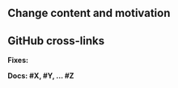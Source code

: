 <!-- 
Thanks for sending a Pull Request (PR)! Please follow this template to facilitate the review/merge process. 

WARNING!!! Make sure to fullfill the review criteria before submitting:

POSITIVES
- Change has already been discussed and is known to committers (open an issue first otherwise)
- Has a nice, self-explanatory title
- Fixes the root cause of a bug in existing functionality
- Adds functionality or fixes a problem needed by a large number of users
- Simple, targeted
- Easily tested; has tests
- Reduces complexity and lines of code

NEGATIVES
- Makes lots of modifications in one "big bang" change
- Band-aids a symptom of a bug only
- Introduces complex new functionality
- Adds complexity that only helps a niche use case
- Adds user-space functionality that does not need to be maintained in KubeNow, but could be hosted externally 
- Adds large dependencies
- Changes versions of existing dependencies
- Adds a large amount of code
-->

## Change content and motivation
<!-- please describe briefly the content of this PR, and motivate why this changes are needed -->

## GitHub cross-links 
<!-- 
please list the issues that are going to be fixed by this PR (if applicable). 
Use the suggested format to facilitate issue closing. 
-->
**Fixes:** <!-- fixes #X, fixes #Y, ... fixes #Z -->
<!-- 
please add documentation for your feature (if applicable), and link the documentation changes. 
Documentation PRs are to be sent to https://github.com/kubenow/docs.
-->
**Docs: #X, #Y, ... #Z**
